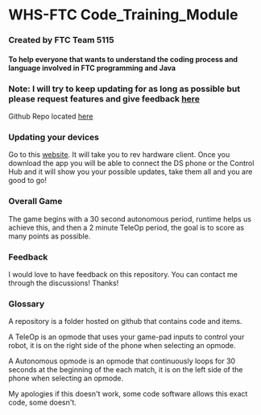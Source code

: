 # WHS-FTC Code\_Training\_Module

### Created by FTC Team 5115

#### To help everyone that wants to understand the coding process and language involved in FTC programming and Java

### Note: I will try to keep updating for as long as possible but please request features and give feedback [here](https://gramgra07.github.io/gg-web/)

Github Repo located [here](https://github.com/GramGra07/WHS-FTC-Code\_Training\_Module)

### Updating your devices <a href="#update" id="update"></a>

Go to this [website](https://docs.revrobotics.com/rev-hardware-client/getting-started/installation-instructions). It will take you to rev hardware client. Once you download the app you will be able to connect the DS phone or the Control Hub and it will show you your possible updates, take them all and you are good to go!

### Overall Game <a href="#ovr" id="ovr"></a>

The game begins with a 30 second autonomous period, runtime helps us achieve this, and then a 2 minute TeleOp period, the goal is to score as many points as possible.

### Feedback <a href="#feed" id="feed"></a>

I would love to have feedback on this repository. You can contact me through the discussions! Thanks!

### Glossary <a href="#gloss" id="gloss"></a>

A repository is a folder hosted on github that contains code and items.

A TeleOp is an opmode that uses your game-pad inputs to control your robot, it is on the right side of the phone when selecting an opmode.

A Autonomous opmode is an opmode that continuously loops for 30 seconds at the beginning of the each match, it is on the left side of the phone when selecting an opmode.

My apologies if this doesn't work, some code software allows this exact code, some doesn't.
